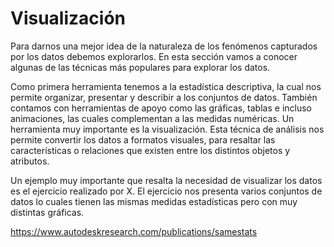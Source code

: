 
# Visualización

Para darnos una mejor idea de la naturaleza de los fenómenos capturados por los datos debemos explorarlos. En esta sección vamos a conocer algunas de las técnicas más populares para explorar los datos.

Como primera herramienta tenemos a la estadística descriptiva, la cual nos permite organizar, presentar y describir a los conjuntos de datos. También contamos con herramientas de apoyo como las gráficas, tablas e incluso animaciones, las cuales complementan a las medidas numéricas. Un herramienta muy importante es la visualización. Esta técnica de análisis nos permite convertir los datos a formatos visuales, para resaltar las características o relaciones que existen entre los distintos objetos y atributos.

Un ejemplo muy importante que resalta la necesidad de visualizar los datos es el ejercicio realizado por X. El ejercicio nos presenta varios conjuntos de datos lo cuales tienen las mismas medidas estadísticas pero con muy distintas gráficas. 

https://www.autodeskresearch.com/publications/samestats
